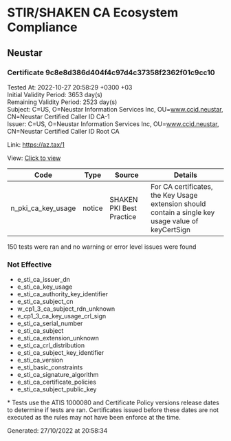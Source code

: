 # STIR/SHAKEN CA Ecosystem Compliance
## Neustar

### Certificate 9c8e8d386d404f4c97d4c37358f2362f01c9cc10
Tested At: 2022-10-27 20:58:29 +0300 +03\
Initial Validity Period: 3653 day(s)\
Remaining Validity Period: 2523 day(s)\
Subject: C=US, O=Neustar Information Services Inc, OU=www.ccid.neustar, CN=Neustar Certified Caller ID CA-1\
Issuer: C=US, O=Neustar Information Services Inc, OU=www.ccid.neustar, CN=Neustar Certified Caller ID Root CA

Link: https://az.tax/1

View: [Click to view](https://understandingwebpki.com/?cert=MIIE2TCCA8GgAwIBAgIUKLgn5Rb7gesY7PEvnRlFb183ZS0wDQYJKoZIhvcNAQELBQAwgYExLDAqBgNVBAMMI05ldXN0YXIgQ2VydGlmaWVkIENhbGxlciBJRCBSb290IENBMRkwFwYDVQQLDBB3d3cuY2NpZC5uZXVzdGFyMSkwJwYDVQQKDCBOZXVzdGFyIEluZm9ybWF0aW9uIFNlcnZpY2VzIEluYzELMAkGA1UEBhMCVVMwHhcNMTkwOTIzMTMzMjE1WhcNMjkwOTIzMTMzMjE1WjB%2BMSkwJwYDVQQDDCBOZXVzdGFyIENlcnRpZmllZCBDYWxsZXIgSUQgQ0EtMTEZMBcGA1UECwwQd3d3LmNjaWQubmV1c3RhcjEpMCcGA1UECgwgTmV1c3RhciBJbmZvcm1hdGlvbiBTZXJ2aWNlcyBJbmMxCzAJBgNVBAYTAlVTMIIBIjANBgkqhkiG9w0BAQEFAAOCAQ8AMIIBCgKCAQEAuQpLqAhLMASoJZU7JqpdMyjEGTmOveIeZOV4bdsw84H9TWX4e9yYPMr6bn0PqxybKqlXdL4odx9vCcRPTK9mVJq%2B1bX3r9SpuzqdeE1%2BivGMPe2gKfsW7vAchUS3VokjoRyzT1gbnm0oaEKipQSThjM3XVLBw46hXixfQd9UQG1KQu6BDFepxH%2FDcMYYimh8z39ZFupHPe1m%2BChEWgydBRruH7eIWVXMbUwmfKbXjwyK%2FHP%2BUjG3zt5YfDPVbC0%2BU4mVNdlDrr4%2FYdCetHdNu%2FmUcfTg%2FHnPohplIorIM0V%2FR3cMoZ5XcNpAinexgi7E%2BTiUi3T3k3HRid1OebvsTQIDAQABo4IBSTCCAUUwEgYDVR0TAQH%2FBAgwBgEB%2FwIBADAfBgNVHSMEGDAWgBQDxFFTZk7gLnzaaVrRHhiUhp4JGzCBgAYIKwYBBQUHAQEEdDByMEoGCCsGAQUFBzAChj5odHRwOi8vY2FjZXJ0cy5jY2lkLm5ldXN0YXIvTmV1c3RhckNlcnRpZmllZENhbGxlcklkUm9vdENBLmNydDAkBggrBgEFBQcwAYYYaHR0cDovL29jc3AuY2NpZC5uZXVzdGFyMA8GA1UdJQQIMAYGBFUdJQAwSwYDVR0fBEQwQjBAoD6gPIY6aHR0cDovL2NybC5jY2lkLm5ldXN0YXIvTmV1c3RhckNlcnRpZmllZENhbGxlcklkUm9vdENBLmNybDAdBgNVHQ4EFgQUO7lcyzEXnEjP1Npm6422qNXhCfcwDgYDVR0PAQH%2FBAQDAgGGMA0GCSqGSIb3DQEBCwUAA4IBAQBJroHa0ic%2FT4YYGEaXM%2B1cZNbsmwDSHCa2%2B3s5R37HLLUnoLVMByt4YbyvEP41Ty3Q5Uu9Ahk%2BZxkJGeron9Fxi5xmrSUePbj%2FoTs9MuOTiQUhEHDTUWJi8BmAjCWOZqUmIF%2F%2Fqd1pclEG%2Bs5v0VtBO6H51eCuE%2B423OmGdkZ6vrGe2c1U0JemI1w6bnYeBl4AMXhuuS2BMAojgmCtmSQX9Ung9r4pgilU7yUV0ci0%2FC3zmGgFxynoMSqsqkQG4VZcs83dpxd2S7eAPKZSBbriDccKiTwDTlnRT5eGwLaqnLBlAAnzFZMxO0WzCCCQpFXbJ2p%2FS0J0lj%2FDNZfwhuAu)


| Code | Type | Source | Details |
|------|------|--------|---------|
| n_pki_ca_key_usage | notice | SHAKEN PKI Best Practice | For CA certificates, the Key Usage extension should contain a single key usage value of keyCertSign |

150 tests were ran and no warning or error level issues were found

### Not Effective

- e_sti_ca_issuer_dn
- e_sti_ca_key_usage
- e_sti_ca_authority_key_identifier
- e_sti_ca_subject_cn
- w_cp1_3_ca_subject_rdn_unknown
- e_cp1_3_ca_key_usage_crl_sign
- e_sti_ca_serial_number
- e_sti_ca_subject
- e_sti_ca_extension_unknown
- e_sti_ca_crl_distribution
- e_sti_ca_subject_key_identifier
- e_sti_ca_version
- e_sti_basic_constraints
- e_sti_ca_signature_algorithm
- e_sti_ca_certificate_policies
- e_sti_ca_subject_public_key

\* Tests use the ATIS 1000080 and Certificate Policy versions release dates to determine if tests are ran. Certificates issued before these dates are not executed as the rules may not have been enforce at the time.

Generated: 27/10/2022 at 20:58:34